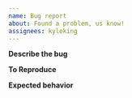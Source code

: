 ```yaml
---
name: Bug report
about: Found a problem, us know!
assignees: kyleking
---
```


**Describe the bug**
<!-- Describe the bug and any other relevant information, such as: `recipes` version, Operating System Type and Version (MacOS 13.2 vs. Window 8), etc.  -->

**To Reproduce**
<!-- What steps or code snippets can allow someone else to replicate the issue -->

**Expected behavior**
<!-- What did you expect? -->
